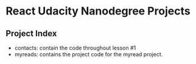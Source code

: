 # React Udacity Nanodegree Projects

## Project Index
* contacts: contain the code throughout lesson #1
* myreads: contains the project code for the myread project.
